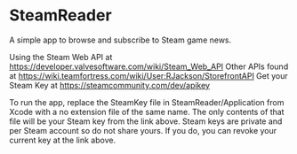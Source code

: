 # SteamReader
A simple app to browse and subscribe to Steam game news.

Using the Steam Web API at https://developer.valvesoftware.com/wiki/Steam_Web_API
Other APIs found at https://wiki.teamfortress.com/wiki/User:RJackson/StorefrontAPI
Get your Steam Key at https://steamcommunity.com/dev/apikey

To run the app, replace the SteamKey file in SteamReader/Application from Xcode with a no extension file of the same name. The only contents of that file will be your Steam key from the link above. Steam keys are private and per Steam account so do not share yours. If you do, you can revoke your current key at the link above.

